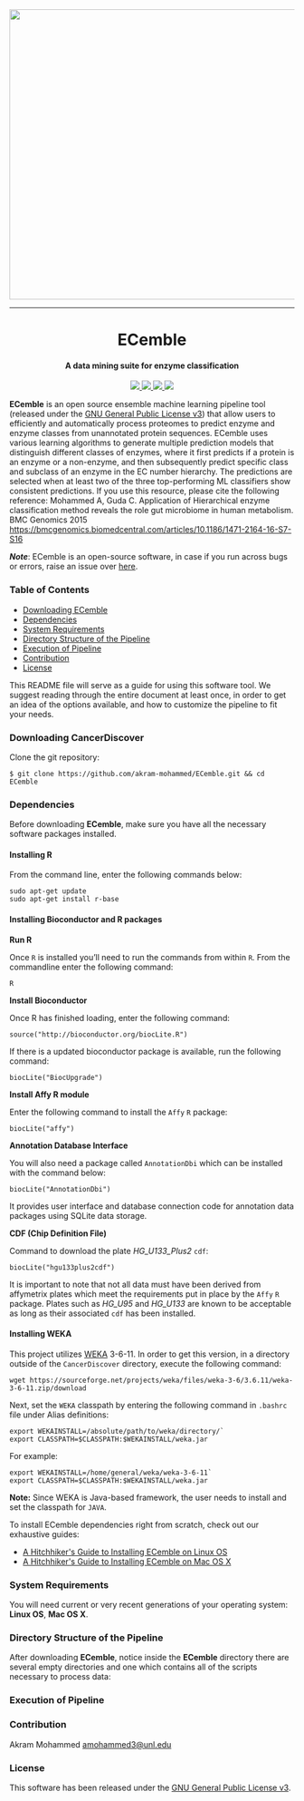 <div align="center">
  <img src="logo.png" width="512">
</div>

---

<h1 align="center">
  ECemble
</h1>

<h4 align="center">
  A data mining suite for enzyme classification
</h4>

<p align="center">
  <a href="http://ECemble.readthedocs.io">
    <img src="https://readthedocs.org/projects/ECemble/badge/?version=latest"/>
  </a>
  <a href="https://travis-ci.org/akram-mohammed/ECemble">
    <img src="https://travis-ci.org/akram-mohammed/ECemble.svg?branch=master">
  </a>
  <a href="https://saythanks.io/to/akram-mohammed">
    <img src="https://img.shields.io/badge/Say%20Thanks-!-1EAEDB.svg?style=flat-square">
  </a>
  <a href="https://paypal.me/akram9">
    <img src="https://img.shields.io/badge/Donate-%24-blue.svg?style=flat-square">
  </a>
</p>

**ECemble** is an open source ensemble machine learning pipeline tool (released under the [GNU General Public License v3](LICENSE.md)) that allow users to efficiently and automatically process proteomes to predict enzyme and enzyme classes from unannotated protein sequences. ECemble uses various learning algorithms to generate multiple prediction models that distinguish different classes of enzymes, where it first predicts if a protein is an enzyme or a non-enzyme, and then subsequently predict specific class and subclass of an enzyme in the EC number hierarchy. The predictions are selected when at least two of the three top-performing ML classifiers show consistent predictions.
If you use this resource, please cite the following reference: 
Mohammed A, Guda C. Application of Hierarchical enzyme classification method reveals the role gut microbiome in human metabolism. BMC Genomics 2015
https://bmcgenomics.biomedcentral.com/articles/10.1186/1471-2164-16-S7-S16


***Note***: ECemble is an open-source software, in case if you run across bugs or errors, raise an issue over [here](https://github.com/akram-mohammed/ECemble/issues).

### Table of Contents
* [Downloading ECemble](#downloading-ecemble)
* [Dependencies](#dependencies)
* [System Requirements](#system-requirements)
* [Directory Structure of the Pipeline](#directory-structure-of-the-pipeline)
* [Execution of Pipeline](#execution-of-pipeline)
* [Contribution](#contribution)
* [License](#license)

This README file will serve as a guide for using this software tool. We suggest reading through the entire document at least once, in order to get an idea of the options available, and how to customize the pipeline to fit your needs.

### Downloading CancerDiscover
Clone the git repository:
```console
$ git clone https://github.com/akram-mohammed/ECemble.git && cd ECemble
```

### Dependencies 
Before downloading **ECemble**, make sure you have all the necessary software packages installed. 
#### Installing R
From the command line, enter the following commands below: 
```
sudo apt-get update
sudo apt-get install r-base
```

#### Installing Bioconductor and R packages
**Run R**

Once `R` is installed you’ll need to run the commands from within `R`.
From the commandline enter the following command:
```
R
```

**Install Bioconductor**

Once R has finished loading, enter the following command:
```
source("http://bioconductor.org/biocLite.R")
```

If there is a updated bioconductor package is available, run the following command:
```
biocLite("BiocUpgrade")
```

**Install Affy R module**

Enter the following command to install the `Affy` `R` package:
```
biocLite("affy")
```

**Annotation Database Interface**

You will also need a package called `AnnotationDbi` which can be installed with the command below:
```
biocLite("AnnotationDbi")
```

It provides user interface and database connection code for annotation data packages using SQLite data storage.

**CDF (Chip Definition File)**

Command to download the plate *HG_U133_Plus2* `cdf`:
```
biocLite("hgu133plus2cdf")
```

It is important to note that not all data must have been derived from affymetrix plates which meet the requirements put in place by the `Affy` `R` package. Plates such as *HG_U95* and *HG_U133* are known to be acceptable as long as their associated `cdf` has been installed.

#### Installing WEKA
This project utilizes [WEKA](http://www.cs.waikato.ac.nz/ml/weka/) 3-6-11. In order to get this version, in a directory outside of the `CancerDiscover` directory, execute  the following command:

```
wget https://sourceforge.net/projects/weka/files/weka-3-6/3.6.11/weka-3-6-11.zip/download
```
Next, set the `WEKA` classpath by entering the following command in `.bashrc` file under Alias definitions:
```
export WEKAINSTALL=/absolute/path/to/weka/directory/`
export CLASSPATH=$CLASSPATH:$WEKAINSTALL/weka.jar
```
For example: 
```
export WEKAINSTALL=/home/general/weka/weka-3-6-11`
export CLASSPATH=$CLASSPATH:$WEKAINSTALL/weka.jar
```
**Note:** Since WEKA is Java-based framework, the user needs to install and set the classpath for `JAVA`. 

To install ECemble dependencies right from scratch, check out our exhaustive guides:
* [A Hitchhiker's Guide to Installing ECemble on Linux OS](https://github.com/akram-mohammed/ECemble/wiki/A-Hitchhiker's-Guide-to-Installing-ECemble-on-Linux-OS)
* [A Hitchhiker's Guide to Installing ECemble on Mac OS X](https://github.com/akram-mohammed/ECemble/wiki/A-Hitchhiker's-Guide-to-Installing-ECemble-on-Mac-OS-X)

### System Requirements
You will need current or very recent generations of your operating system: 
**Linux OS**, **Mac OS X**.

### Directory Structure of the Pipeline
After downloading **ECemble**, notice inside the **ECemble** directory there are several empty directories and one which contains all of the scripts necessary to process data:

### Execution of Pipeline



### Contribution

  Akram Mohammed	amohammed3@unl.edu

### License
This software has been released under the [GNU General Public License v3](LICENSE.md).
